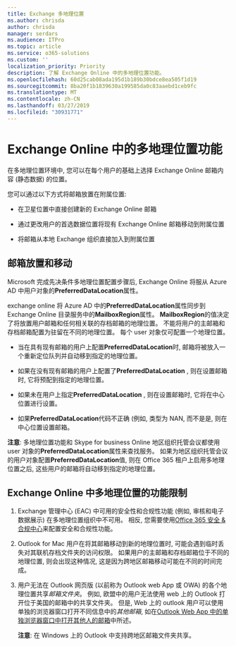 ```yaml
---
title: Exchange 多地理位置
ms.author: chrisda
author: chrisda
manager: serdars
ms.audience: ITPro
ms.topic: article
ms.service: o365-solutions
ms.custom: ''
localization_priority: Priority
description: 了解 Exchange Online 中的多地理位置功能。
ms.openlocfilehash: 60d25cab08ada195d1b189b30bdce8ea505f1d19
ms.sourcegitcommit: 8ba20f1b1839630a199585da0c83aaebd1ceb9fc
ms.translationtype: MT
ms.contentlocale: zh-CN
ms.lasthandoff: 03/27/2019
ms.locfileid: "30931771"
---
```

# <a name="multi-geo-capabilities-in-exchange-online"></a>Exchange Online 中的多地理位置功能

在多地理位置环境中, 您可以在每个用户的基础上选择 Exchange Online 邮箱内容 (静态数据) 的位置。

您可以通过以下方式将邮箱放置在附属位置:

- 在卫星位置中直接创建新的 Exchange Online 邮箱

- 通过更改用户的首选数据位置将现有 Exchange Online 邮箱移动到附属位置

- 将邮箱从本地 Exchange 组织直接加入到附属位置

## <a name="mailbox-placement-and-moves"></a>邮箱放置和移动
Microsoft 完成先决条件多地理位置配置步骤后, Exchange Online 将服从 Azure AD 中用户对象的**PreferredDataLocation**属性。

exchange online 将 Azure AD 中的**PreferredDataLocation**属性同步到 Exchange Online 目录服务中的**MailboxRegion**属性。 **MailboxRegion**的值决定了将放置用户邮箱和任何相关联的存档邮箱的地理位置。 不能将用户的主邮箱和存档邮箱配置为驻留在不同的地理位置。 每个 user 对象仅可配置一个地理位置。

- 当在具有现有邮箱的用户上配置**PreferredDataLocation**时, 邮箱将被放入一个重新定位队列并自动移到指定的地理位置。 

- 如果在没有现有邮箱的用户上配置了**PreferredDataLocation** , 则在设置邮箱时, 它将预配到指定的地理位置。 

- 如果未在用户上指定**PreferredDataLocation** , 则在设置邮箱时, 它将在中心位置进行设置。

- 如果**PreferredDataLocation**代码不正确 (例如, 类型为 NAN, 而不是是, 则在中心位置设置邮箱。

**注意**: 多地理位置功能和 Skype for business Online 地区组织托管会议都使用 user 对象的**PreferredDataLocation**属性来查找服务。 如果为地区组织托管会议的用户对象配置**PreferredDataLocation**值, 则在 Office 365 租户上启用多地理位置之后, 这些用户的邮箱将自动移到指定的地理位置。

## <a name="feature-limitations-for-multi-geo-in-exchange-online"></a>Exchange Online 中多地理位置的功能限制

1. Exchange 管理中心 (EAC) 中可用的安全性和合规性功能 (例如, 审核和电子数据展示) 在多地理位置组织中不可用。 相反, 您需要使用[Office 365 安全 & 合规中心](https://support.office.com/article/7e696a40-b86b-4a20-afcc-559218b7b1b8)来配置安全和合规性功能。

2. Outlook for Mac 用户在将其邮箱移动到新的地理位置时, 可能会遇到临时丢失对其联机存档文件夹的访问权限。 如果用户的主邮箱和存档邮箱位于不同的地理位置, 则会出现这种情况, 这是因为跨地区邮箱移动可能在不同的时间完成。

3. 用户无法在 Outlook 网页版 (以前称为 Outlook web App 或 OWA) 的各个地理位置共享*邮箱文件夹*。 例如, 欧盟中的用户无法使用 web 上的 Outlook 打开位于美国的邮箱中的共享文件夹。 但是, Web 上的 outlook 用户可以使用单独的浏览器窗口打开不同信息中的*其他邮箱*, 如在[Outlook Web App 中的单独浏览器窗口中打开其他人的邮箱](https://support.office.com/article/A909AD30-E413-40B5-A487-0EA70B763081#__toc372210362)中所述。

    **注意**: 在 Windows 上的 Outlook 中支持跨地区邮箱文件夹共享。

